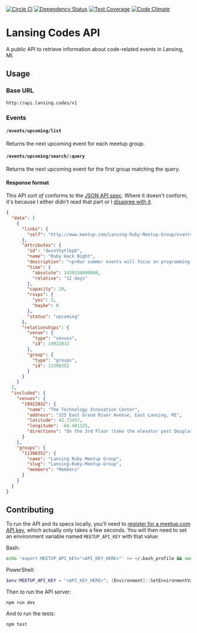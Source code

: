 [![Circle CI](https://circleci.com/gh/lansingcodes/api.svg?style=svg)](https://circleci.com/gh/lansingcodes/api) [![Dependency Status](https://gemnasium.com/lansingcodes/api.svg)](https://gemnasium.com/lansingcodes/api) [![Test Coverage](https://codeclimate.com/github/lansingcodes/api/badges/coverage.svg)](https://codeclimate.com/github/lansingcodes/api/coverage) [![Code Climate](https://codeclimate.com/github/lansingcodes/api/badges/gpa.svg)](https://codeclimate.com/github/lansingcodes/api)

# Lansing Codes API

A public API to retrieve information about code-related events in Lansing, MI.

## Usage

### Base URL

```
http://api.lansing.codes/v1
```

### Events

#### `/events/upcoming/list`

Returns the next upcoming event for each meetup group.

#### `/events/upcoming/search/:query`

Returns the next upcoming event for the first group matching the query.

#### Response format

This API *sort of* conforms to the [JSON API spec](http://jsonapi.org/). Where it doesn't conform, it's because I either didn't read that part or I [disagree with it](http://discuss.jsonapi.org/t/why-is-included-an-array/76/2).

``` json
{
  "data": [
    {
      "links": {
        "self": "http://www.meetup.com/Lansing-Ruby-Meetup-Group/events/223606469/"
      },
      "attributes": {
        "id": "dwsnthytlbpb",
        "name": "Ruby Hack Night",
        "description": "<p>Our summer events will focus on programming Ruby. Bring a project or something small you're passionate about and we'll give you five minutes to talk about it at the start of the meeting. Afterward, we'll be having pizza and beer and hacking away on whatever people bring.</p>",
        "time": {
          "absolute": 1439334000000,
          "relative": "12 days"
        },
        "capacity": 20,
        "rsvps": {
          "yes": 3,
          "maybe": 0
        },
        "status": "upcoming"
      },
      "relationships": {
        "venue": {
          "type": "venues",
          "id": 19922032
        },
        "group": {
          "type": "groups",
          "id": 11398352
        }
      }
    }
  ],
  "included": {
    "venues": {
      "19922032": {
        "name": "The Technology Innovation Center",
        "address": "325 East Grand River Avenue, East Lansing, MI",
        "latitude": 42.73457,
        "longitude": -84.481125,
        "directions": "On the 3rd Floor (take the elevator past Douglas J)"
      }
    },
    "groups": {
      "11398352": {
        "name": "Lansing Ruby Meetup Group",
        "slug": "Lansing-Ruby-Meetup-Group",
        "members": "Members"
      }
    }
  }
}
```

## Contributing

To run the API and its specs locally, you'll need to [register for a meetup.com API key](https://secure.meetup.com/meetup_api/key/), which actually only takes a few seconds. You will then need to set an environment variable named `MEETUP_API_KEY` with that value:

Bash:

```bash
echo 'export MEETUP_API_KEY="<API_KEY_HERE>"' >> ~/.bash_profile && source ~/.bash_profile
```

PowerShell:

```powershell
$env:MEETUP_API_KEY = "<API_KEY_HERE>"; [Environment]::SetEnvironmentVariable("MEETUP_API_KEY", $env:MEETUP_API_KEY, "User")
```

Then to run the API server:

```
npm run dev
```

And to run the tests:

```
npm test
```
